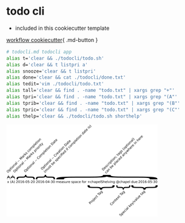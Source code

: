 # todo cli

- included in this cookiecutter template

[workflow cookiecutter](https://shane0.github.io/workflow/){ .md-button }

```sh
# todocli.md todocli app
alias t='clear && ./todocli/todo.sh'
alias d='clear && t listpri a'
alias snooze='clear && t listpri'
alias done='clear && cat ./todocli/done.txt'
alias tedit='vim ./todocli/todo.txt'
alias tall='clear && find . -name "todo.txt" | xargs grep "+"'
alias tpri='clear && find . -name "todo.txt" | xargs grep "(A"'
alias tprib='clear && find . -name "todo.txt" | xargs grep "(B"'
alias tpric='clear && find . -name "todo.txt" | xargs grep "(C"'
alias thelp='clear && ./todocli/todo.sh shorthelp'
```

![f](images/todoformat.png)
